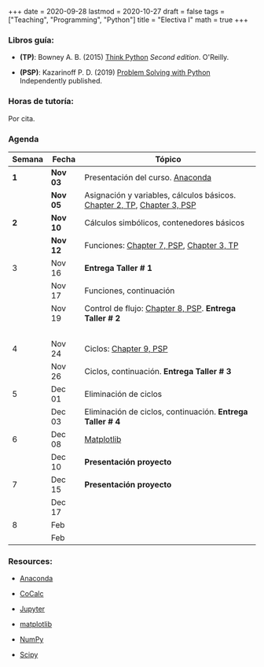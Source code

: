 +++
date      = 2020-09-28
lastmod   = 2020-10-27
draft     = false
tags      = ["Teaching", "Programming", "Python"]
title     = "Electiva I"
math      = true
+++

### Libros guía:

- **(TP)**: Bowney A. B. (2015) [Think Python](https://greenteapress.com/wp/think-python-2e/) *Second edition*. O'Reilly.

- **(PSP)**: Kazarinoff P. D. (2019) [Problem Solving with Python](https://problemsolvingwithpython.com) Independently published.

### Horas de tutoría: 

Por cita.

### Agenda

Semana  | Fecha | Tópico
--- | --- | ---
**1**  | **Nov 03** | Presentación del curso. [Anaconda](https://www.anaconda.com/products/individual)
&nbsp; | **Nov 05** | Asignación y variables, cálculos básicos. [Chapter 2, TP](http://greenteapress.com/thinkpython2/html/thinkpython2003.html), [Chapter 3, PSP](https://problemsolvingwithpython.com/03-The-Python-REPL/03.00-Introduction/) 
**2**  | **Nov 10** | Cálculos simbólicos, contenedores básicos
&nbsp; | **Nov 12** | Funciones: [Chapter 7, PSP](https://problemsolvingwithpython.com/07-Functions-and-Modules/07.00-Introduction/), [Chapter 3, TP](http://greenteapress.com/thinkpython2/html/thinkpython2004.html)
3 | Nov 16 | **Entrega Taller # 1**
&nbsp; | Nov 17 | Funciones, continuación
&nbsp; | Nov 19 | Control de flujo: [Chapter 8, PSP](https://problemsolvingwithpython.com/08-If-Else-Try-Except/08.00-Introduction/). **Entrega Taller # 2**
&nbsp; | &nbsp; | &nbsp;
4 | Nov 24 | Ciclos: [Chapter 9, PSP](https://problemsolvingwithpython.com/09-Loops/09.00-Introduction/)
&nbsp; | Nov 26 | Ciclos, continuación. **Entrega Taller # 3**
5 | Dec 01 | Eliminación de ciclos
&nbsp; | Dec 03 | Eliminación de ciclos, continuación. **Entrega Taller # 4**
6 | Dec 08 | [Matplotlib](https://problemsolvingwithpython.com/06-Plotting-with-Matplotlib/06.00-Introduction/)
&nbsp; | Dec 10 | **Presentación proyecto**
7 | Dec 15 | **Presentación proyecto**
&nbsp; | Dec 17 | 
8 | Feb  | 
&nbsp; | Feb  | 


### Resources:

  - [Anaconda](https://anaconda.org)

  - [CoCalc](https://cocalc.com)

  - [Jupyter](https://jupyter.org/)

  - [matplotlib](https://matplotlib.org/3.1.1/index.html)

  - [NumPy](https://www.numpy.org/)

  - [Scipy](https://www.scipy.org/)
